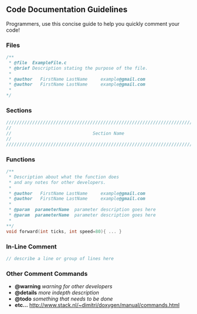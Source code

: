 ## Code Documentation Guidelines

Programmers, use this concise guide to help you quickly comment your code!

### Files
```c
/**
 * @file  ExampleFile.c
 * @brief Description stating the purpose of the file.
 *
 * @author   FirstName LastName     example@gmail.com
 * @author   FirstName LastName     example@gmail.com
 *
*/
```

### Sections
```c
/////////////////////////////////////////////////////////////////////////////////////////
//
//                               Section Name
//
/////////////////////////////////////////////////////////////////////////////////////////
```

### Functions
```c
/**
 * Description about what the function does
 * and any notes for other developers.
 *
 * @author   FirstName LastName     example@gmail.com
 * @author   FirstName LastName     example@gmail.com
 *
 * @param  parameterName  parameter description goes here
 * @param  parameterName  parameter description goes here
 *
**/
void forward(int ticks, int speed=80){ ... }
```

### In-Line Comment
```c
// describe a line or group of lines here
```

### Other Comment Commands

- **@warning** _warning for other developers_
- **@details** _more indepth description_
- **@todo** _something that needs to be done_
- **etc...**
http://www.stack.nl/~dimitri/doxygen/manual/commands.html
